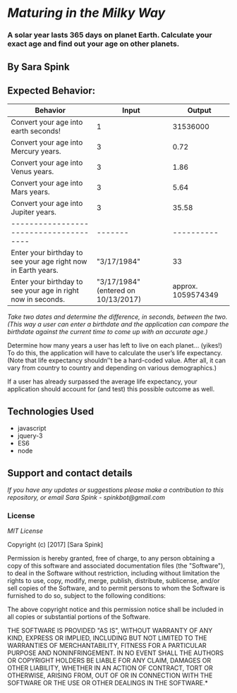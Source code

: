 # _Maturing in the Milky Way_
### A solar year lasts 365 days on planet Earth. Calculate your exact age and find out your age on other planets.
## By Sara Spink
## Expected Behavior:

| Behavior                             | Input | Output   |
|--------------------------------------|-------|----------|
| Convert your age into earth seconds! | 1     | 31536000 |
| Convert your age into Mercury years. | 3     | 0.72     |
| Convert your age into Venus years.   | 3     | 1.86     |
| Convert your age into Mars years.    | 3     | 5.64     |
| Convert your age into Jupiter years. | 3     | 35.58    |
|--------------------------------------|-------|----------|
| Enter your birthday to see your age right now in Earth years. | "3/17/1984" | 33  |
| Enter your birthday to see your age in right now in seconds. | "3/17/1984" (entered on 10/13/2017)   | approx. 1059574349  |
_Take two dates and determine the difference, in seconds, between the two. (This way a user can enter a birthdate and the application can compare the birthdate against the current time to come up with an accurate age.)_


Determine how many years a user has left to live on each planet… (yikes!) To do this, the application will have to calculate the user’s life expectancy. (Note that life expectancy shouldn’’t be a hard-coded value. After all, it can vary from country to country and depending on various demographics.)

If a user has already surpassed the average life expectancy, your application should account for (and test) this possible outcome as well.

## Technologies Used
- javascript
- jquery-3
- ES6
- node

## Support and contact details

_If you have any updates or suggestions please make a contribution to this repository, or email Sara Spink - spinkbot@gmail.com_

### License

_MIT License_

Copyright (c) [2017] [Sara Spink]

Permission is hereby granted, free of charge, to any person obtaining a copy of this software and associated documentation files (the "Software"), to deal in the Software without restriction, including without limitation the rights to use, copy, modify, merge, publish, distribute, sublicense, and/or sell copies of the Software, and to permit persons to whom the Software is furnished to do so, subject to the following conditions:

The above copyright notice and this permission notice shall be included in all copies or substantial portions of the Software.

THE SOFTWARE IS PROVIDED "AS IS", WITHOUT WARRANTY OF ANY KIND, EXPRESS OR IMPLIED, INCLUDING BUT NOT LIMITED TO THE WARRANTIES OF MERCHANTABILITY, FITNESS FOR A PARTICULAR PURPOSE AND NONINFRINGEMENT. IN NO EVENT SHALL THE AUTHORS OR COPYRIGHT HOLDERS BE LIABLE FOR ANY CLAIM, DAMAGES OR OTHER LIABILITY, WHETHER IN AN ACTION OF CONTRACT, TORT OR OTHERWISE, ARISING FROM, OUT OF OR IN CONNECTION WITH THE SOFTWARE OR THE USE OR OTHER DEALINGS IN THE SOFTWARE.*
